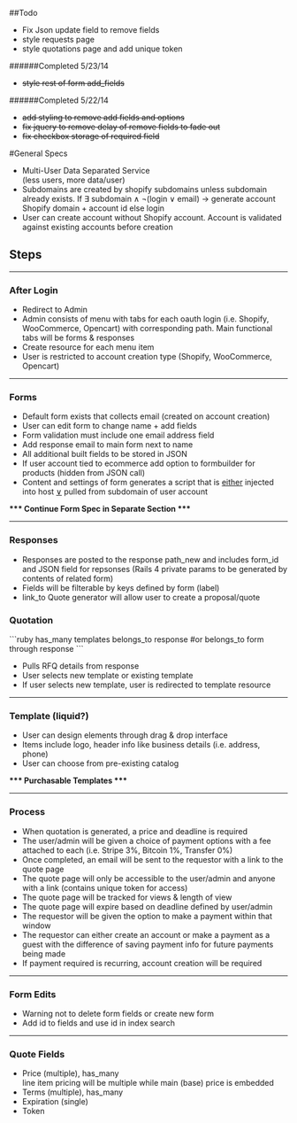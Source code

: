 ##Todo

* Fix Json update field to remove fields
* style requests page
* style quotations page and add unique token

######Completed 5/23/14
* ~~style rest of form add_fields~~

######Completed 5/22/14
* ~~add styling to remove add fields and options~~
* ~~fix jquery to remove delay of remove fields to fade out~~
* ~~fix checkbox storage of required field~~

#General Specs

<ul>
	<li>Multi-User Data Separated Service <br><span>(less users, more data/user)</span></li>
	<li>Subdomains are created by shopify subdomains unless subdomain already exists. If &exist; subdomain &and; &not;(login &or; email) &rarr; generate account Shopify domain + account id else login</li>
	<li>User can create account without Shopify account. Account is validated against existing accounts before creation</li>
</ul>

<h2>Steps</h2>

<hr>

<h3>After Login</h3>
<ul>
	<li>Redirect to Admin</li>
	<li>Admin consists of menu with tabs for each oauth login (i.e. Shopify, WooCommerce, Opencart) with corresponding path. Main functional tabs will be forms &amp; responses</li>
	<li>Create resource for each menu item</li>
	<li>User is restricted to account creation type (Shopify, WooCommerce, Opencart)</li>
</ul>

<hr>

<h3>Forms</h3>
<ul>
	<li>Default form exists that collects email (created on account creation)</li>
	<li>User can edit form to change name + add fields</li>
	<li>Form validation must include one email address field</li>
	<li>Add response email to main form next to name</li>
	<li>All additional built fields to be stored in JSON</li>
	<li>If user account tied to ecommerce add option to formbuilder for products (hidden from JSON call)</li>
	<li>Content and settings of form generates a script that is <u>either</u> injected into host <u>&or;</u> pulled from subdomain of user account</li>
</ul>
<p><strong>*** Continue Form Spec in Separate Section ***</strong></p>

<hr>

<h3>Responses</h3>
<ul>
	<li>Responses are posted to the response path_new and includes form_id and JSON field for repsonses (Rails 4 private params to be generated by contents of related form)</li>
	<li>Fields will be filterable by keys defined by form (label)</li>
	<li>link_to Quote generator will allow user to create a proposal/quote</li>
</ul>

<h3>Quotation</h3>
```ruby
has_many templates
belongs_to response
#or
belongs_to form through response
```
<ul>
	<li>Pulls RFQ details from response</li>
	<li>User selects new template or existing template</li>
	<li>If user selects new template, user is redirected to template resource</li>
</ul>

<hr>

<h3>Template (liquid?)</h3>
<ul>
	<li>User can design elements through drag &amp; drop interface</li>
	<li>Items include logo, header info like business details (i.e. address, phone)</li>
	<li>User can choose from pre-existing catalog</li>
</ul>

<p><strong>*** Purchasable Templates ***</strong></p>

<hr>

<h3>Process</h3>
<ul>
	<li>When quotation is generated, a price and deadline is required</li>
	<li>The user/admin will be given a choice of payment options with a fee attached to each (i.e. Stripe 3%, Bitcoin 1%, Transfer 0%)</li>
	<li>Once completed, an email will be sent to the requestor with a link to the quote page</li>
	<li>The quote page will only be accessible to the user/admin and anyone with a link (contains unique token for access)</li>
	<li>The quote page will be tracked for views &amp; length of view</li>
	<li>The quote page will expire based on deadline defined by user/admin</li>
	<li>The requestor will be given the option to make a payment within that window</li>
	<li>The requestor can either create an account or make a payment as a guest with the difference of saving payment info for future payments being made</li>
	<li>If payment required is recurring, account creation will be required</li>
</ul>

<hr>

<h3>Form Edits</h3>
<ul>
	<li>Warning not to delete form fields or create new form</li>
	<li>Add id to fields and use id in index search</li>
</ul>

<hr>

<h3>Quote Fields</h3>
<ul>
	<li>Price (multiple), has_many <br><span>line item pricing will be multiple while main (base) price is embedded</span></li>
	<li>Terms (multiple), has_many</li>
	<li>Expiration (single)</li>
	<li>Token</li>
</ul>